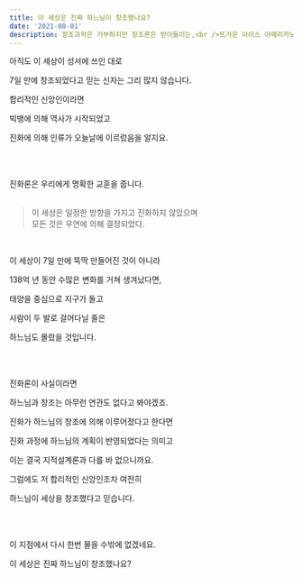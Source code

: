 ```yaml
---
title: 이 세상은 진짜 하느님이 창조했나요?
date: '2021-08-01'
description: 창조과학은 거부하지만 창조론은 받아들이는,<br />뜨거운 아이스 아메리카노 같은 자세가 이성적인 신앙인가요?
---
```


아직도 이 세상이 성서에 쓰인 대로

7일 만에 창조되었다고 믿는 신자는 그리 많지 않습니다.

합리적인 신앙인이라면

빅뱅에 의해 역사가 시작되었고

진화에 의해 인류가 오늘날에 이르렀음을 알지요.

<br /><br />

진화론은 우리에게 명확한 교훈을 줍니다.  
<br />

> 이 세상은 일정한 방향을 가지고 진화하지 않았으며  
> 모든 것은 우연에 의해 결정되었다.  

<br />

이 세상이 7일 만에 뚝딱 만들어진 것이 아니라

138억 년 동안 수많은 변화를 거쳐 생겨났다면,

태양을 중심으로 지구가 돌고

사람이 두 발로 걸어다닐 줄은

하느님도 몰랐을 것입니다.

<br /><br />

진화론이 사실이라면

하느님과 창조는 아무런 연관도 없다고 봐야겠죠.

진화가 하느님의 창조에 의해 이루어졌다고 한다면

진화 과정에 하느님의 계획이 반영되었다는 의미고

이는 결국 지적설계론과 다를 바 없으니까요.

그럼에도 저 합리적인 신앙인조차 여전히

하느님이 세상을 창조했다고 믿습니다.

<br /><br />

이 지점에서 다시 한번 물을 수밖에 없겠네요.

이 세상은 진짜 하느님이 창조했나요?
